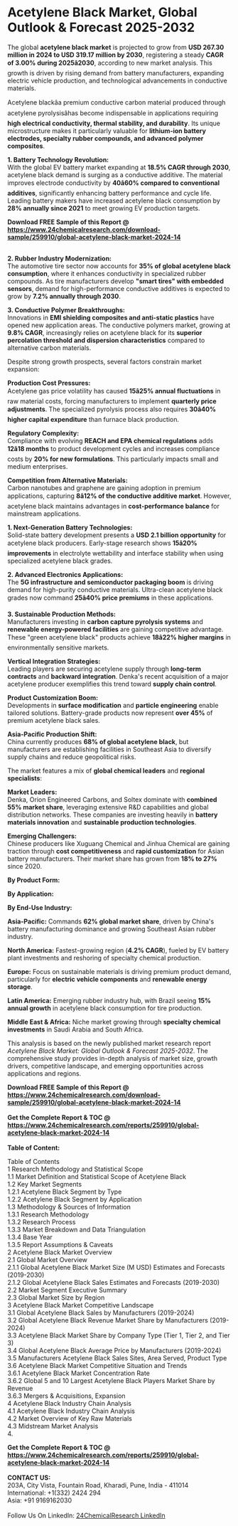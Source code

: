 <h1>Acetylene Black Market, Global Outlook &amp; Forecast 2025-2032</h1><p>The global <strong>acetylene black market</strong> is projected to grow from <strong>USD 267.30 million in 2024 to USD 319.17 million by 2030</strong>, registering a steady <strong>CAGR of 3.00% during 2025â2030</strong>, according to new market analysis. This growth is driven by rising demand from battery manufacturers, expanding electric vehicle production, and technological advancements in conductive materials.</p><p>Acetylene blackâa premium conductive carbon material produced through acetylene pyrolysisâhas become indispensable in applications requiring <strong>high electrical conductivity, thermal stability, and durability</strong>. Its unique microstructure makes it particularly valuable for <strong>lithium-ion battery electrodes, specialty rubber compounds, and advanced polymer composites</strong>.</p><p><strong>1. Battery Technology Revolution:</strong><br>
With the global EV battery market expanding at <strong>18.5% CAGR through 2030</strong>, acetylene black demand is surging as a conductive additive. The material improves electrode conductivity by <strong>40â60% compared to conventional additives</strong>, significantly enhancing battery performance and cycle life. Leading battery makers have increased acetylene black consumption by <strong>28% annually since 2021</strong> to meet growing EV production targets.</p><div><b>Download FREE Sample of this Report @ 
            <a href="https://www.24chemicalresearch.com/download-sample/259910/global-acetylene-black-market-2024-14">
            https://www.24chemicalresearch.com/download-sample/259910/global-acetylene-black-market-2024-14</a></b></div><br><p><strong>2. Rubber Industry Modernization:</strong><br>
The automotive tire sector now accounts for <strong>35% of global acetylene black consumption</strong>, where it enhances conductivity in specialized rubber compounds. As tire manufacturers develop <strong>"smart tires" with embedded sensors</strong>, demand for high-performance conductive additives is expected to grow by <strong>7.2% annually through 2030</strong>.</p><p><strong>3. Conductive Polymer Breakthroughs:</strong><br>
Innovations in <strong>EMI shielding composites and anti-static plastics</strong> have opened new application areas. The conductive polymers market, growing at <strong>9.8% CAGR</strong>, increasingly relies on acetylene black for its <strong>superior percolation threshold and dispersion characteristics</strong> compared to alternative carbon materials.</p><p>Despite strong growth prospects, several factors constrain market expansion:</p><p><strong>Production Cost Pressures:</strong><br>
	Acetylene gas price volatility has caused <strong>15â25% annual fluctuations</strong> in raw material costs, forcing manufacturers to implement <strong>quarterly price adjustments</strong>. The specialized pyrolysis process also requires <strong>30â40% higher capital expenditure</strong> than furnace black production.</p><p><strong>Regulatory Complexity:</strong><br>
	Compliance with evolving <strong>REACH and EPA chemical regulations</strong> adds <strong>12â18 months</strong> to product development cycles and increases compliance costs by <strong>20% for new formulations</strong>. This particularly impacts small and medium enterprises.</p><p><strong>Competition from Alternative Materials:</strong><br>
	Carbon nanotubes and graphene are gaining adoption in premium applications, capturing <strong>8â12% of the conductive additive market</strong>. However, acetylene black maintains advantages in <strong>cost-performance balance</strong> for mainstream applications.</p><p><strong>1. Next-Generation Battery Technologies:</strong><br>
Solid-state battery development presents a <strong>USD 2.1 billion opportunity</strong> for acetylene black producers. Early-stage research shows <strong>15â20% improvements</strong> in electrolyte wettability and interface stability when using specialized acetylene black grades.</p><p><strong>2. Advanced Electronics Applications:</strong><br>
The <strong>5G infrastructure and semiconductor packaging boom</strong> is driving demand for high-purity conductive materials. Ultra-clean acetylene black grades now command <strong>25â40% price premiums</strong> in these applications.</p><p><strong>3. Sustainable Production Methods:</strong><br>
Manufacturers investing in <strong>carbon capture pyrolysis systems</strong> and <strong>renewable energy-powered facilities</strong> are gaining competitive advantage. These "green acetylene black" products achieve <strong>18â22% higher margins</strong> in environmentally sensitive markets.</p><p><strong>Vertical Integration Strategies:</strong><br>
	Leading players are securing acetylene supply through <strong>long-term contracts</strong> and <strong>backward integration</strong>. Denka's recent acquisition of a major acetylene producer exemplifies this trend toward <strong>supply chain control</strong>.</p><p><strong>Product Customization Boom:</strong><br>
	Developments in <strong>surface modification</strong> and <strong>particle engineering</strong> enable tailored solutions. Battery-grade products now represent <strong>over 45%</strong> of premium acetylene black sales.</p><p><strong>Asia-Pacific Production Shift:</strong><br>
	China currently produces <strong>68% of global acetylene black</strong>, but manufacturers are establishing facilities in Southeast Asia to diversify supply chains and reduce geopolitical risks.</p><p>The market features a mix of <strong>global chemical leaders</strong> and <strong>regional specialists</strong>:</p><p><strong>Market Leaders:</strong><br>
Denka, Orion Engineered Carbons, and Soltex dominate with <strong>combined 55% market share</strong>, leveraging extensive R&amp;D capabilities and global distribution networks. These companies are investing heavily in <strong>battery materials innovation</strong> and <strong>sustainable production technologies</strong>.</p><p><strong>Emerging Challengers:</strong><br>
Chinese producers like Xuguang Chemical and Jinhua Chemical are gaining traction through <strong>cost competitiveness</strong> and <strong>rapid customization</strong> for Asian battery manufacturers. Their market share has grown from <strong>18% to 27%</strong> since 2020.</p><p><strong>By Product Form:</strong></p><p><strong>By Application:</strong></p><p><strong>By End-Use Industry:</strong></p><p><strong>Asia-Pacific:</strong> Commands <strong>62% global market share</strong>, driven by China's battery manufacturing dominance and growing Southeast Asian rubber industry.</p><p><strong>North America:</strong> Fastest-growing region (<strong>4.2% CAGR</strong>), fueled by EV battery plant investments and reshoring of specialty chemical production.</p><p><strong>Europe:</strong> Focus on sustainable materials is driving premium product demand, particularly for <strong>electric vehicle components</strong> and <strong>renewable energy storage</strong>.</p><p><strong>Latin America:</strong> Emerging rubber industry hub, with Brazil seeing <strong>15% annual growth</strong> in acetylene black consumption for tire production.</p><p><strong>Middle East &amp; Africa:</strong> Niche market growing through <strong>specialty chemical investments</strong> in Saudi Arabia and South Africa.</p><p>This analysis is based on the newly published market research report <em>Acetylene Black Market: Global Outlook &amp; Forecast 2025-2032</em>. The comprehensive study provides in-depth analysis of market size, growth drivers, competitive landscape, and emerging opportunities across applications and regions.</p><div><b>Download FREE Sample of this Report @ 
            <a href="https://www.24chemicalresearch.com/download-sample/259910/global-acetylene-black-market-2024-14">
            https://www.24chemicalresearch.com/download-sample/259910/global-acetylene-black-market-2024-14</a></b></div><br><div><b>Get the Complete Report & TOC @ 
            <a href="https://www.24chemicalresearch.com/reports/259910/global-acetylene-black-market-2024-14">
            https://www.24chemicalresearch.com/reports/259910/global-acetylene-black-market-2024-14</a></b></div><br>
            <b>Table of Content:</b><p>Table of Contents<br />
1 Research Methodology and Statistical Scope<br />
1.1 Market Definition and Statistical Scope of Acetylene Black<br />
1.2 Key Market Segments<br />
1.2.1 Acetylene Black Segment by Type<br />
1.2.2 Acetylene Black Segment by Application<br />
1.3 Methodology & Sources of Information<br />
1.3.1 Research Methodology<br />
1.3.2 Research Process<br />
1.3.3 Market Breakdown and Data Triangulation<br />
1.3.4 Base Year<br />
1.3.5 Report Assumptions & Caveats<br />
2 Acetylene Black Market Overview<br />
2.1 Global Market Overview<br />
2.1.1 Global Acetylene Black Market Size (M USD) Estimates and Forecasts (2019-2030)<br />
2.1.2 Global Acetylene Black Sales Estimates and Forecasts (2019-2030)<br />
2.2 Market Segment Executive Summary<br />
2.3 Global Market Size by Region<br />
3 Acetylene Black Market Competitive Landscape<br />
3.1 Global Acetylene Black Sales by Manufacturers (2019-2024)<br />
3.2 Global Acetylene Black Revenue Market Share by Manufacturers (2019-2024)<br />
3.3 Acetylene Black Market Share by Company Type (Tier 1, Tier 2, and Tier 3)<br />
3.4 Global Acetylene Black Average Price by Manufacturers (2019-2024)<br />
3.5 Manufacturers Acetylene Black Sales Sites, Area Served, Product Type<br />
3.6 Acetylene Black Market Competitive Situation and Trends<br />
3.6.1 Acetylene Black Market Concentration Rate<br />
3.6.2 Global 5 and 10 Largest Acetylene Black Players Market Share by Revenue<br />
3.6.3 Mergers & Acquisitions, Expansion<br />
4 Acetylene Black Industry Chain Analysis<br />
4.1 Acetylene Black Industry Chain Analysis<br />
4.2 Market Overview of Key Raw Materials<br />
4.3 Midstream Market Analysis<br />
4.</p><div><b>Get the Complete Report & TOC @ 
            <a href="https://www.24chemicalresearch.com/reports/259910/global-acetylene-black-market-2024-14">
            https://www.24chemicalresearch.com/reports/259910/global-acetylene-black-market-2024-14</a></b></div><br><b>CONTACT US:</b><br>
            203A, City Vista, Fountain Road, Kharadi, Pune, India - 411014<br>
            International: +1(332) 2424 294<br>
            Asia: +91 9169162030 <br><br>
            Follow Us On LinkedIn: <a href="https://www.linkedin.com/company/24chemicalresearch/">24ChemicalResearch LinkedIn</a>